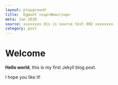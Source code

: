 ```yaml
---
layout: playground
title:  Egmont <sup>New</sup>
meta: Jan 2020
source: xxxxxxxx dis is source test 002 xxxxxxxx
category: post
---
```


# Welcome

**Hello world**, this is my first Jekyll blog post.

I hope you like it!





